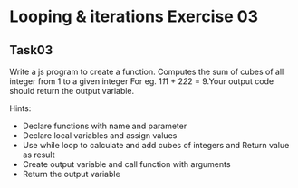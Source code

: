# Looping & iterations Exercise 03
## Task03
Write a js program to create a function. Computes the sum of cubes of all integer from 1 to a given integer For eg. 1*1*1 + 2*2*2 = 9.Your output code should return the output variable.

Hints:

- Declare functions with name and parameter
- Declare local variables and assign values
- Use while loop to calculate and add cubes of integers and Return value as result
- Create output variable and call function with arguments
- Return the output variable
